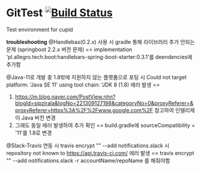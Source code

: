 # GitTest [![Build Status](https://travis-ci.com/ahj3859/GitTest.svg?branch=master)](https://travis-ci.com/ahj3859/GitTest)
Test environment for cupid

**troubleshooting**
@Handlebas(0.2.x) 사용 시 gradle 통해 라이브러리 추가 안되는 문제 (springboot 2.2.x 버전 문제)
 => implementation 'pl.allegro.tech.boot:handlebars-spring-boot-starter:0.3.1'를 deendencies에 추가함

@Java-11로 개발 중 1.8밖에 지원하지 않는 플랫폼으로 포팅 시
Could not target platform: 'Java SE 11' using tool chain: 'JDK 8 (1.8) 에러 발생
 => 
 1. https://m.blog.naver.com/PostView.nhn?blogId=sipzirala&logNo=221309127198&categoryNo=0&proxyReferer=&proxyReferer=https%3A%2F%2Fwww.google.com%2F
 참고하여 인텔리제이 Java 버전 변경
 2. 그래도 동일 에러 발생하여 추가 확인 
  => build.gradle에 sourceCompatibility = '11'를 1.8로 변경

@Slack-Travis 연동 시
travis encrypt "" --add notifications.slack 시 
repository not known to https://api.travis-ci.com/ 에러 발생
 => travis encrypt "" --add notifications.slack -r accountName/repoName 를 해줘야함